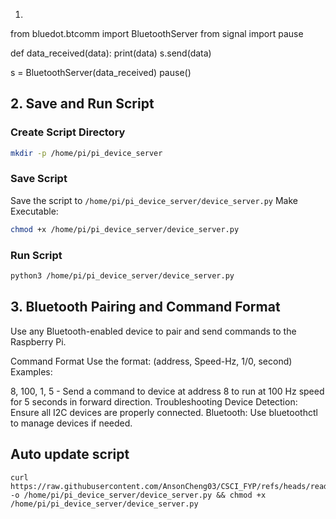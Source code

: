 1.

from bluedot.btcomm import BluetoothServer
from signal import pause

def data_received(data):
print(data)
s.send(data)

s = BluetoothServer(data_received)
pause()

## 2. Save and Run Script

### Create Script Directory

```bash
mkdir -p /home/pi/pi_device_server
```

### Save Script

Save the script to `/home/pi/pi_device_server/device_server.py`
Make Executable:

```bash
chmod +x /home/pi/pi_device_server/device_server.py
```

### Run Script

```bash
python3 /home/pi/pi_device_server/device_server.py
```

## 3. Bluetooth Pairing and Command Format

Use any Bluetooth-enabled device to pair and send commands to the Raspberry Pi.

Command Format
Use the format: (address, Speed-Hz, 1/0, second)
Examples:

8, 100, 1, 5 - Send a command to device at address 8 to run at 100 Hz speed for 5 seconds in forward direction.
Troubleshooting
Device Detection: Ensure all I2C devices are properly connected.
Bluetooth: Use bluetoothctl to manage devices if needed.

## Auto update script

```
curl https://raw.githubusercontent.com/AnsonCheng03/CSCI_FYP/refs/heads/read_me/device_server/device_server.py -o /home/pi/pi_device_server/device_server.py && chmod +x /home/pi/pi_device_server/device_server.py
```
